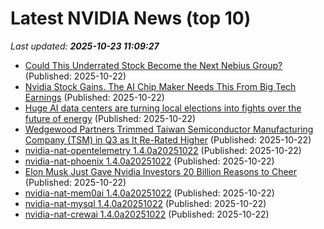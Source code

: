 # Latest NVIDIA News (top 10)
_Last updated: **2025-10-23 11:09:27**_

- [Could This Underrated Stock Become the Next Nebius Group?](https://biztoc.com/x/7b53f0374d844865) (Published: 2025-10-22)
- [Nvidia Stock Gains. The AI Chip Maker Needs This From Big Tech Earnings](https://biztoc.com/x/1a4d03cba49e7258) (Published: 2025-10-22)
- [Huge AI data centers are turning local elections into fights over the future of energy](https://fortune.com/2025/10/22/ai-data-centers-politics-elections-energy/) (Published: 2025-10-22)
- [Wedgewood Partners Trimmed Taiwan Semiconductor Manufacturing Company (TSM) in Q3 as It Re-Rated Higher](https://finance.yahoo.com/news/wedgewood-partners-trimmed-taiwan-semiconductor-104608634.html) (Published: 2025-10-22)
- [nvidia-nat-opentelemetry 1.4.0a20251022](https://pypi.org/project/nvidia-nat-opentelemetry/1.4.0a20251022/) (Published: 2025-10-22)
- [nvidia-nat-phoenix 1.4.0a20251022](https://pypi.org/project/nvidia-nat-phoenix/1.4.0a20251022/) (Published: 2025-10-22)
- [Elon Musk Just Gave Nvidia Investors 20 Billion Reasons to Cheer](https://biztoc.com/x/4bb47b7f1b13fa14) (Published: 2025-10-22)
- [nvidia-nat-mem0ai 1.4.0a20251022](https://pypi.org/project/nvidia-nat-mem0ai/1.4.0a20251022/) (Published: 2025-10-22)
- [nvidia-nat-mysql 1.4.0a20251022](https://pypi.org/project/nvidia-nat-mysql/1.4.0a20251022/) (Published: 2025-10-22)
- [nvidia-nat-crewai 1.4.0a20251022](https://pypi.org/project/nvidia-nat-crewai/1.4.0a20251022/) (Published: 2025-10-22)
